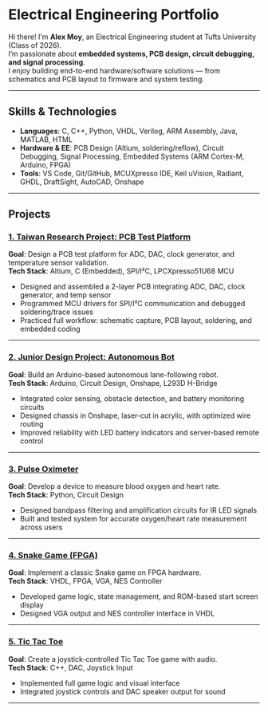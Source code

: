 # Electrical Engineering Portfolio

Hi there! I'm **Alex Moy**, an Electrical Engineering student at Tufts University (Class of 2026).  
I’m passionate about **embedded systems, PCB design, circuit debugging, and signal processing**.  
I enjoy building end-to-end hardware/software solutions — from schematics and PCB layout to firmware and system testing.

---

## Skills & Technologies

- **Languages**: C, C++, Python, VHDL, Verilog, ARM Assembly, Java, MATLAB, HTML  
- **Hardware & EE**: PCB Design (Altium, soldering/reflow), Circuit Debugging, Signal Processing, Embedded Systems (ARM Cortex-M, Arduino, FPGA)  
- **Tools**: VS Code, Git/GitHub, MCUXpresso IDE, Keil uVision, Radiant, GHDL, DraftSight, AutoCAD, Onshape  

---

## Projects

### [1. Taiwan Research Project: PCB Test Platform](projects/taiwan.md)
**Goal**: Design a PCB test platform for ADC, DAC, clock generator, and temperature sensor validation.  
**Tech Stack**: Altium, C (Embedded), SPI/I²C, LPCXpresso51U68 MCU  
- Designed and assembled a 2-layer PCB integrating ADC, DAC, clock generator, and temp sensor  
- Programmed MCU drivers for SPI/I²C communication and debugged soldering/trace issues  
- Practiced full workflow: schematic capture, PCB layout, soldering, and embedded coding  

---

### [2. Junior Design Project: Autonomous Bot](projects/junior-design.md)
**Goal**: Build an Arduino-based autonomous lane-following robot.  
**Tech Stack**: Arduino, Circuit Design, Onshape, L293D H-Bridge  
- Integrated color sensing, obstacle detection, and battery monitoring circuits  
- Designed chassis in Onshape, laser-cut in acrylic, with optimized wire routing  
- Improved reliability with LED battery indicators and server-based remote control  

---

### [3. Pulse Oximeter](projects/pulse-ox.md)
**Goal**: Develop a device to measure blood oxygen and heart rate.  
**Tech Stack**: Python, Circuit Design  
- Designed bandpass filtering and amplification circuits for IR LED signals  
- Built and tested system for accurate oxygen/heart rate measurement across users  

---

### [4. Snake Game (FPGA)](projects/snake.md)
**Goal**: Implement a classic Snake game on FPGA hardware.  
**Tech Stack**: VHDL, FPGA, VGA, NES Controller  
- Developed game logic, state management, and ROM-based start screen display  
- Designed VGA output and NES controller interface in VHDL  

---

### [5. Tic Tac Toe](projects/tictactoe.md)
**Goal**: Create a joystick-controlled Tic Tac Toe game with audio.  
**Tech Stack**: C++, DAC, Joystick Input  
- Implemented full game logic and visual interface  
- Integrated joystick controls and DAC speaker output for sound  

---

